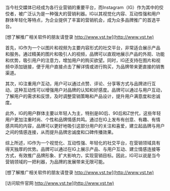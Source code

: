 当今社交媒体已经成为各行业营销的重要平台，而Instagram（IG）作为其中的佼佼者，被广泛认为是一种强大的营销利器。IG以其视觉化内容、互动性强和用户群体年轻化等特点，为企业提供了丰富的营销机会，成为众多品牌推广的首选平台。

[想了解推广相关软件的朋友请登录 http://www.vst.tw](http://www.vst.tw)

首先，IG作为一个以图片和视频为主要内容形式的社交平台，非常适合展示产品和服务。通过精美的图片和吸引人的视频，品牌可以直观地展示产品的外观、功能和优势，吸引用户的注意力，增加用户的购买欲望。同时，IG还支持在图片和视频中添加链接，便于用户直接点击了解详情或进行购买，为品牌带来更直接的销售渠道。

其次，IG注重用户互动，用户可以通过点赞、评论、分享等方式与品牌进行互动，这种互动性可以增强用户对品牌的认知和好感度。品牌可以通过与用户互动，了解用户的需求和反馈，及时调整营销策略和产品设计，提升用户满意度和忠诚度。

此外，IG的用户群体主要以年轻人为主，特别是80后、90后和Z世代，这些年轻用户更加注重时尚、个性和品牌情感共鸣。通过在IG上发布有创意、有趣、有情感共鸣的内容，品牌可以更好地吸引这部分用户的关注和喜爱，建立起品牌与用户之间的情感连接，从而提升品牌忠诚度和口碑传播效果。

综上所述，IG作为一个视觉化、互动性强、年轻化的社交平台，在营销领域具有得天独厚的优势。品牌可以通过在IG上展示产品、与用户互动、建立情感连接等方式，有效推广品牌形象、扩大影响力，实现营销目标。因此，IG可以说是当今营销领域的一把利器，为品牌的发展带来无限可能。

[想了解推广相关软件的朋友请登录 http://www.vst.tw](http://www.vst.tw)


[访问软件官网 http://www.vst.tw](http://www.vst.tw)

